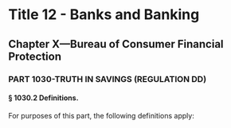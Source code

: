 
# Title 12 - Banks and Banking
## Chapter X—Bureau of Consumer Financial Protection
### PART 1030-TRUTH IN SAVINGS (REGULATION DD)
#### § 1030.2 Definitions.

For purposes of this part, the following definitions apply:
